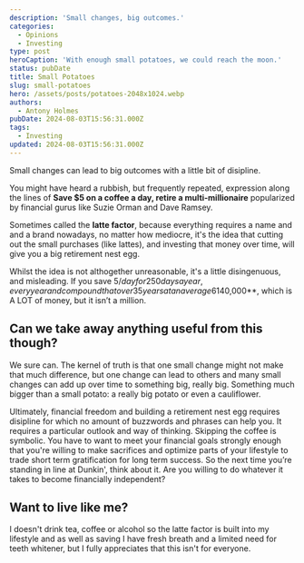 ```yaml
---
description: 'Small changes, big outcomes.'
categories:
  - Opinions
  - Investing
type: post
heroCaption: 'With enough small potatoes, we could reach the moon.'
status: pubDate
title: Small Potatoes
slug: small-potatoes
hero: /assets/posts/potatoes-2048x1024.webp
authors:
  - Antony Holmes
pubDate: 2024-08-03T15:56:31.000Z
tags:
  - Investing
updated: 2024-08-03T15:56:31.000Z
---
```


Small changes can lead to big outcomes with a little bit of disipline.

<!-- end -->

You might have heard a rubbish, but frequently repeated, expression along the lines of **Save $5 on a coffee a day, retire a multi-millionaire** popularized by financial gurus like Suzie Orman and Dave Ramsey.

Sometimes called the **latte factor**, because everything requires a name and and a brand nowadays, no matter how mediocre, it's the idea that cutting out the small purchases (like lattes), and investing that money over time, will give you a big retirement nest egg.

Whilst the idea is not althogether unreasonable, it's a little disingenuous, and misleading. If you save $5/day for 250 days a year, every year and compound that over 35 years at an average 6% return, you get **$140,000**, which is A LOT of money, but it isn’t a million.

## Can we take away anything useful from this though?

We sure can. The kernel of truth is that one small change might not make that much difference, but one change can lead to others and many small changes can add up over time to something big, really big. Something much bigger than a small potato: a really big potato or even a cauliflower.

Ultimately, financial freedom and building a retirement nest egg requires disipline for which no amount of buzzwords and phrases can help you. It requires a particular outlook and way of thinking. Skipping the coffee is symbolic. You have to want to meet your financial goals strongly enough that you're willing to make sacrifices and optimize parts of your lifestyle to trade short term gratification for long term success. So the next time you’re standing in line at Dunkin', think about it. Are you willing to do whatever it takes to become financially independent?

## Want to live like me?

I doesn't drink tea, coffee or alcohol so the latte factor is built into my lifestyle and as well as saving I have fresh breath and a limited need for teeth whitener, but I fully appreciates that this isn't for everyone.
